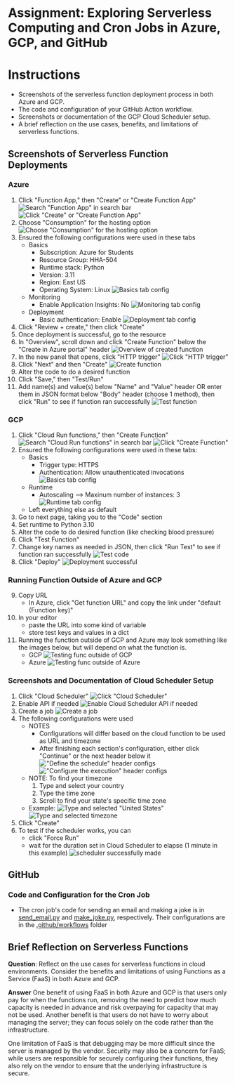 # Assignment: Exploring Serverless Computing and Cron Jobs in Azure, GCP, and GitHub

# Instructions
* Screenshots of the serverless function deployment process in both Azure and GCP.
* The code and configuration of your GitHub Action workflow.
* Screenshots or documentation of the GCP Cloud Scheduler setup.
* A brief reflection on the use cases, benefits, and limitations of serverless functions.

## Screenshots of Serverless Function Deployments
### Azure
1. Click "Function App," then "Create" or "Create Function App"
![Search "Function App" in search bar](img/azure/deploy/deploy_1.png)
![Click "Create" or "Create Function App"](img/azure/deploy/deploy_2.png)
2. Choose "Consumption" for the hosting option
![Choose "Consumption" for the hosting option](img/azure/deploy/deploy_3.png)
3. Ensured the following configurations were used in these tabs
    * Basics
        * Subscription: Azure for Students
        * Resource Group: HHA-504
        * Runtime stack: Python
        * Version: 3.11
        * Region: East US
        * Operating System: Linux
![Basics tab config](img/azure/deploy/deploy_4.png)
    * Monitoring
        * Enable Application Insights: No
![Monitoring tab config](img/azure/deploy/deploy_5.png)
    * Deployment
        * Basic authentication: Enable
![Deployment tab config](img/azure/deploy/deploy_6.png)
4. Click "Review + create," then click "Create"
5. Once deployment is successful, go to the resource
6. In "Overview", scroll down and click "Create Function" below the "Create in Azure portal" header
![Overview of created function](img/azure/deploy/deploy_7.png)
7. In the new panel that opens, click "HTTP trigger"
![Click "HTTP trigger"](img/azure/deploy/deploy_8.png)
8. Click "Next" and then "Create"
![Create function](img/azure/deploy/deploy_9.png)
9. Alter the code to do a desired function
10. Click "Save," then "Test/Run"
11. Add name(s) and value(s) below "Name" and "Value" header OR enter them in JSON format below "Body" header (choose 1 method), then click "Run" to see if function ran successfully
![Test function](img/azure/deploy/deploy_10.png)

### GCP
1. Click "Cloud Run functions," then "Create Function"
![Search "Cloud Run functions" in search bar](img/gcp/deploy/deploy_1.png)
![Click "Create Function"](img/gcp/deploy/deploy_2.png)
2. Ensured the following configurations were used in these tabs:
    * Basics
        * Trigger type: HTTPS
        * Authentication: Allow unauthenticated invocations
![Basics tab config](img/gcp/deploy/deploy_3.png)
    * Runtime
        * Autoscaling --> Maxinum number of instances: 3
![Runtime tab config](img/gcp/deploy/deploy_4.png)
    * Left everything else as default
3. Go to next page, taking you to the "Code" section
4. Set runtime to Python 3.10
5. Alter the code to do desired function (like checking blood pressure)
6. Click "Test Function"
7. Change key names as needed in JSON, then click "Run Test" to see if function ran successfully
![Test code](img/gcp/deploy/deploy_5.png)
8. Click "Deploy"
![Deployment successful](img/gcp/deploy/deploy_6.png)

### Running Function Outside of Azure and GCP 
9. Copy URL
    * In Azure, click "Get function URL" and copy the link under "default (Function key)"
10. In your editor
    * paste the URL into some kind of variable
    * store test keys and values in a dict
11. Running the function outside of GCP and Azure may look something like the images below, but will depend on what the function is.
    * GCP
![Testing func outside of GCP](img/gcp/deploy/deploy_7.png)
    * Azure 
![Testing func outside of Azure](img/azure/deploy/deploy_11.png)

### Screenshots and Documentation of Cloud Scheduler Setup
1. Click "Cloud Scheduler" 
![Click "Cloud Scheduler"](img/gcp/scheduler/scheduler_1.png)
2. Enable API if needed 
![Enable Cloud Scheduler API if needed](img/gcp/scheduler/scheduler_2.png)
3. Create a job
![Create a job](img/gcp/scheduler/scheduler_3.png)
4. The following configurations were used 
    * NOTES
        * Configurations will differ based on the cloud function to be used as URL and timezone
        * After finishing each section's configuration, either click "Continue" or the next header below it
!["Define the schedule" header configs](img/gcp/scheduler/scheduler_4.png)
!["Configure the execution" header configs](img/gcp/scheduler/scheduler_5.png)
    * NOTE: To find your timezone
        1. Type and select your country
        2. Type the time zone
        3. Scroll to find your state's specific time zone
    * Example:
![Type and selected "United States"](img/gcp/scheduler/find_time_zone_1.png)
![Type and selected timezone](img/gcp/scheduler/find_time_zone_2.png)
5. Click "Create"
6. To test if the scheduler works, you can
    * click "Force Run"
    * wait for the duration set in Cloud Scheduler to elapse (1 minute in this example)
![scheduler successfully made](img/gcp/scheduler/scheduler_6.png)

## GitHub
### Code and Configuration for the Cron Job
* The cron job's code for sending an email and making a joke is in [send_email.py](https://github.com/dnce17/HHA504_assignment_functions/blob/main/send_email.py) and [make_joke.py](https://github.com/dnce17/HHA504_assignment_functions/blob/main/make_joke.py), respectively. Their configurations are in the [.github/workflows](https://github.com/dnce17/HHA504_assignment_functions/tree/main/.github/workflows) folder

## Brief Reflection on Serverless Functions
**Question**:
Reflect on the use cases for serverless functions in cloud environments. Consider the benefits and limitations of using Functions as a Service (FaaS) in both Azure and GCP.

**Answer**
One benefit of using FaaS in both Azure and GCP is that users only pay for when the functions run, removing the need to predict how much capacity is needed in advance and risk overpaying for capacity that may not be used. Another benefit is that users do not have to worry about managing the server; they can focus solely on the code rather than the infrastructure. 

One limitation of FaaS is that debugging may be more difficult since the server is managed by the vendor. Security may also be a concern for FaaS; while users are responsible for securely configuring their functions, they also rely on the vendor to ensure that the underlying infrastructure is secure.
